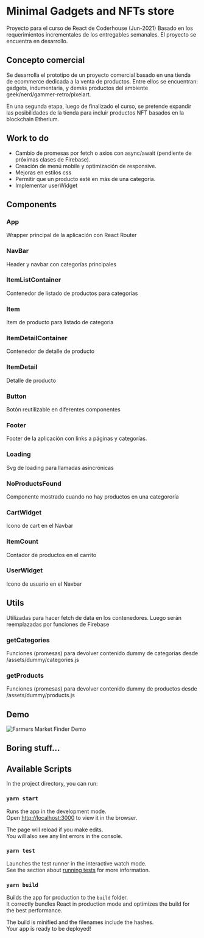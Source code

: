 # Minimal Gadgets and NFTs store

Proyecto para el curso de React de Coderhouse (Jun-2021)
Basado en los requerimientos incrementales de los entregables semanales.
El proyecto se encuentra en desarrollo.

## Concepto comercial
Se desarrolla el prototipo de un proyecto comercial basado en una tienda de ecommerce dedicada a la venta de productos. Entre ellos se encuentran: gadgets, indumentaria, y demás productos del ambiente geek/nerd/gammer-retro/pixelart.

En una segunda etapa, luego de finalizado el curso, se pretende expandir las posibilidades de la tienda para incluir productos NFT basados en la blockchain Etherium.

## Work to do

- Cambio de promesas por fetch o axios con async/await (pendiente de próximas clases de Firebase).
- Creación de menú mobile y optimización de responsive.
- Mejoras en estilos css
- Permitir que un producto esté en más de una categoría.
- Implementar userWidget


## Components

### App
Wrapper principal de la aplicación con React Router

### NavBar
Header y navbar con categorías principales

### ItemListContainer
Contenedor de listado de productos para categorías

### Item
Item de producto para listado de categoria

### ItemDetailContainer
Contenedor de detalle de producto

### ItemDetail
Detalle de producto

### Button
Botón reutilizable en diferentes componentes

### Footer
Footer de la aplicación con links a páginas y categorías.

### Loading
Svg de loading para llamadas asincrónicas

### NoProductsFound
Componente mostrado cuando no hay productos en una categororía

### CartWidget
Icono de cart en el Navbar

### ItemCount
Contador de productos en el carrito

### UserWidget
Icono de usuario en el Navbar


## Utils
Utilizadas para hacer fetch de data en los contenedores. Luego serán reemplazadas por funciones de Firebase

### getCategories
Funciones (promesas) para devolver contenido dummy de categorias desde /assets/dummy/categories.js

### getProducts
Funciones (promesas) para devolver contenido dummy de productos desde /assets/dummy/products.js


## Demo

![Farmers Market Finder Demo](https://bailarincosmico.com.ar/lean/minimal-shop/demo/demo.gif)


## Boring stuff...

## Available Scripts

In the project directory, you can run:

### `yarn start`

Runs the app in the development mode.\
Open [http://localhost:3000](http://localhost:3000) to view it in the browser.

The page will reload if you make edits.\
You will also see any lint errors in the console.

### `yarn test`

Launches the test runner in the interactive watch mode.\
See the section about [running tests](https://facebook.github.io/create-react-app/docs/running-tests) for more information.

### `yarn build`

Builds the app for production to the `build` folder.\
It correctly bundles React in production mode and optimizes the build for the best performance.

The build is minified and the filenames include the hashes.\
Your app is ready to be deployed!
